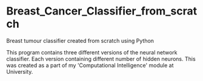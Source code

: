 # Breast_Cancer_Classifier_from_scratch
Breast tumour classifier created from scratch using Python

This program contains three different versions of the neural network classifier. Each version containing different number of hidden neurons. This was created as a part of my 'Computational Intelligence' module at University.
